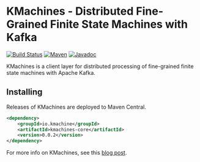 # KMachines - Distributed Fine-Grained Finite State Machines with Kafka

[![Build Status][github-actions-shield]][github-actions-link]
[![Maven][maven-shield]][maven-link]
[![Javadoc][javadoc-shield]][javadoc-link]

[github-actions-shield]: https://github.com/rayokota/kmachines/workflows/build/badge.svg?branch=master
[github-actions-link]: https://github.com/rayokota/kmachines/actions
[maven-shield]: https://img.shields.io/maven-central/v/io.kmachine/kmachines-core.svg
[maven-link]: https://search.maven.org/#search%7Cga%7C1%7Cio.kmachine
[javadoc-shield]: https://javadoc.io/badge/io.kmachine/kmachines-core.svg?color=blue
[javadoc-link]: https://javadoc.io/doc/io.kmachine/kmachines-core

KMachines is a client layer for distributed processing of fine-grained finite state machines with Apache Kafka. 

## Installing

Releases of KMachines are deployed to Maven Central.

```xml
<dependency>
    <groupId>io.kmachine</groupId>
    <artifactId>kmachines-core</artifactId>
    <version>0.0.2</version>
</dependency>
```

For more info on KMachines, see this [blog post](https://yokota.blog/2021/08/02/the-enterprise-is-made-of-events-not-things/).
